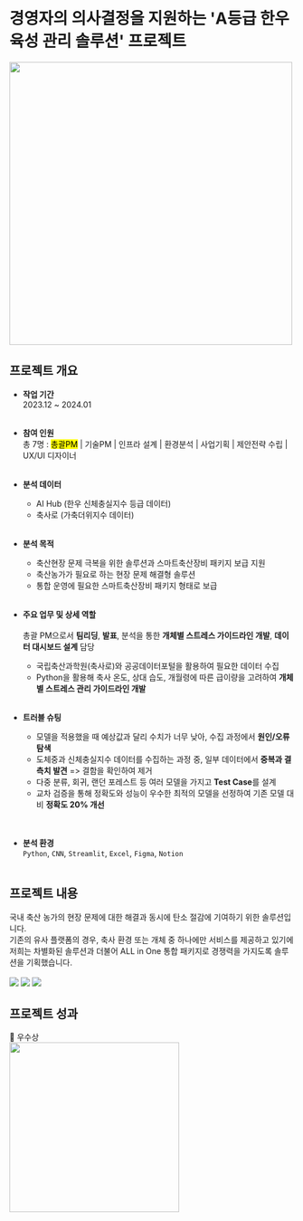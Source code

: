# 경영자의 의사결정을 지원하는 'A등급 한우 육성 관리 솔루션' 프로젝트
<img src="https://github.com/user-attachments/assets/c85200b8-e132-402a-8e1b-d0200687a376" width="500" height="500">

## 프로젝트 개요
- **작업 기간** <br>
2023.12 ~ 2024.01 <br><br>

- **참여 인원** <br>
총 7명 : <mark>총괄PM</mark>  |  기술PM  |  인프라 설계  |  환경분석  |  사업기획  |  제안전략 수립  |  UX/UI 디자이너 <br><br>

- **분석 데이터** <br>
  - AI Hub (한우 신체충실지수 등급 데이터) <br>
  - 축사로 (가축더위지수 데이터) <br><br>
  
- **분석 목적** <br>
  - 축산현장 문제 극복을 위한 솔루션과 스마트축산장비 패키지 보급 지원 <br>
  - 축산농가가 필요로 하는 현장 문제 해결형 솔루션 <br>
  - 통합 운영에 필요한 스마트축산장비 패키지 형태로 보급 <br><br>
  
- **주요 업무 및 상세 역할** <br><br>
총괄 PM으로서 **팀리딩**, **발표**, 분석을 통한 **개체별 스트레스 가이드라인 개발**, **데이터 대시보드 설계** 담당
  - 국립축산과학원(축사로)와 공공데이터포털을 활용하여 필요한 데이터 수집 <br>
  - Python을 활용해 축사 온도, 상대 습도, 개월령에 따른 급이량을 고려하여 <b>개체별 스트레스 관리 가이드라인 개발</b> <br><br>

- **트러블 슈팅** <br>
  - 모델을 적용했을 때 예상값과 달리 수치가 너무 낮아, 수집 과정에서 <b>원인/오류 탐색</b> <br>
  - 도체중과 신체충실지수 데이터를 수집하는 과정 중, 일부 데이터에서 <b>중복과 결측치 발견</b> => 결함을 확인하여 제거 <br>
  - 다중 분류, 회귀, 랜던 포레스트 등 여러 모델을 가지고 <b>Test Case</b>를 설계 <br>
  - 교차 검증을 통해 정확도와 성능이 우수한 최적의 모델을 선정하여 기존 모델 대비 <b>정확도 20% 개선</b> <br>
<br><br>

- **분석 환경** <br>
<code>Python</code>, <code>CNN</code>, <code>Streamlit</code>, <code>Excel</code>, <code>Figma</code>, <code>Notion</code>
<br><br>

## 프로젝트 내용 <br>
국내 축산 농가의 현장 문제에 대한 해결과 동시에 탄소 절감에 기여하기 위한 솔루션입니다.  <br> 
기존의 유사 플랫폼의 경우, 축사 환경 또는 개체 중 하나에만 서비스를 제공하고 있기에 저희는 차별화된 솔루션과 더불어 ALL in One 통합 패키지로 경쟁력을 가지도록 솔루션을 기획했습니다. <br><br>
<img src="https://github.com/user-attachments/assets/05889119-b0ed-4b25-92d6-f3de04049bf3">
<img src="https://github.com/user-attachments/assets/672b7438-f7c6-49bc-8a6e-9e68b44a5815">
<img src="https://github.com/user-attachments/assets/9d94da49-7f67-492e-8ce1-74d069e7f506">
<br>
## 프로젝트 성과
🏅 우수상 <br>
<img src="https://github.com/user-attachments/assets/67d76f8b-f12c-494e-89a3-4a619ab38dbf" width="300" height="300"> <br>

